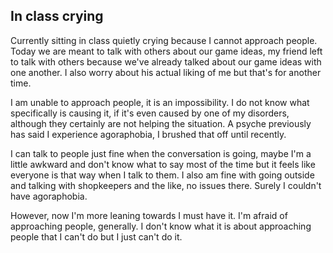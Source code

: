 ## In class crying

Currently sitting in class quietly crying because I cannot approach people. Today we are meant to talk with others about our game ideas, my friend left to talk with others because we've already talked about our game ideas with one another. I also worry about his actual liking of me but that's for another time.

I am unable to approach people, it is an impossibility. I do not know what specifically is causing it, if it's even caused by one of my disorders, although they certainly are not helping the situation. A psyche previously has said I experience agoraphobia, I brushed that off until recently. 

I can talk to people just fine when the conversation is going, maybe I'm a little awkward and don't know what to say most of the time but it feels like everyone is that way when I talk to them. I also am fine with going outside and talking with shopkeepers and the like, no issues there. Surely I couldn't have agoraphobia.

However, now I'm more leaning towards I must have it. I'm afraid of approaching people, generally. I don't know what it is about approaching people that I can't do but I just can't do it.